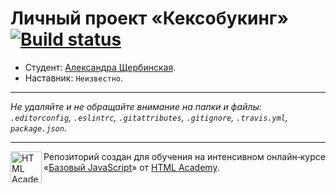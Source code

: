 # Личный проект «Кексобукинг» [![Build status][travis-image]][travis-url]

* Студент: [Александра Щербинская](https://up.htmlacademy.ru/javascript/10/user/84441).
* Наставник: `Неизвестно`.

---

_Не удаляйте и не обращайте внимание на папки и файлы:_<br>
_`.editorconfig`, `.eslintrc`, `.gitattributes`, `.gitignore`, `.travis.yml`, `package.json`._

---

<a href="https://htmlacademy.ru/intensive/javascript"><img align="left" width="50" height="50" title="HTML Academy" src="https://up.htmlacademy.ru/static/img/intensive/javascript/logo-for-github.svg"></a>

Репозиторий создан для обучения на интенсивном онлайн‑курсе «[Базовый JavaScript](https://htmlacademy.ru/intensive/javascript)» от [HTML Academy](https://htmlacademy.ru).

[travis-image]: https://travis-ci.org/htmlacademy-javascript/84441-keksobooking.svg?branch=master
[travis-url]: https://travis-ci.org/htmlacademy-javascript/84441-keksobooking
